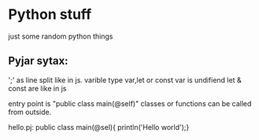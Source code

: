 # Python stuff
just some random python things
## Pyjar sytax:
';' as line split like in js.
varible type var,let or const
var is undifiend
let & const are like in js

entry poínt is "public class main(@self)"
classes or functions can be called from outside.

hello.pj:
public class main(@sel){
println('Hello world');}
